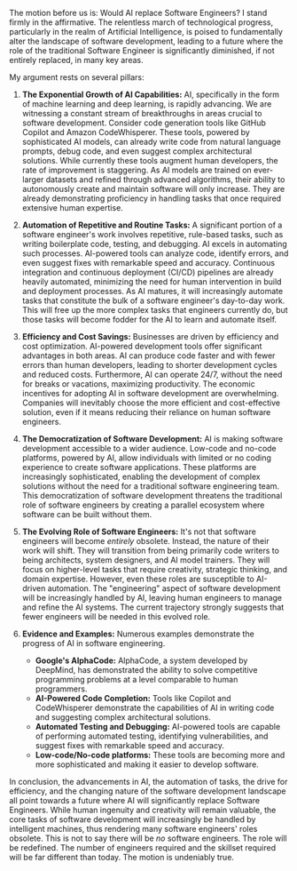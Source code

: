 The motion before us is: Would AI replace Software Engineers? I stand firmly in the affirmative. The relentless march of technological progress, particularly in the realm of Artificial Intelligence, is poised to fundamentally alter the landscape of software development, leading to a future where the role of the traditional Software Engineer is significantly diminished, if not entirely replaced, in many key areas.

My argument rests on several pillars:

1.  **The Exponential Growth of AI Capabilities:** AI, specifically in the form of machine learning and deep learning, is rapidly advancing. We are witnessing a constant stream of breakthroughs in areas crucial to software development. Consider code generation tools like GitHub Copilot and Amazon CodeWhisperer. These tools, powered by sophisticated AI models, can already write code from natural language prompts, debug code, and even suggest complex architectural solutions. While currently these tools augment human developers, the rate of improvement is staggering. As AI models are trained on ever-larger datasets and refined through advanced algorithms, their ability to autonomously create and maintain software will only increase. They are already demonstrating proficiency in handling tasks that once required extensive human expertise.

2.  **Automation of Repetitive and Routine Tasks:** A significant portion of a software engineer's work involves repetitive, rule-based tasks, such as writing boilerplate code, testing, and debugging. AI excels in automating such processes. AI-powered tools can analyze code, identify errors, and even suggest fixes with remarkable speed and accuracy. Continuous integration and continuous deployment (CI/CD) pipelines are already heavily automated, minimizing the need for human intervention in build and deployment processes. As AI matures, it will increasingly automate tasks that constitute the bulk of a software engineer's day-to-day work. This will free up the more complex tasks that engineers currently do, but those tasks will become fodder for the AI to learn and automate itself.

3.  **Efficiency and Cost Savings:** Businesses are driven by efficiency and cost optimization. AI-powered development tools offer significant advantages in both areas. AI can produce code faster and with fewer errors than human developers, leading to shorter development cycles and reduced costs. Furthermore, AI can operate 24/7, without the need for breaks or vacations, maximizing productivity. The economic incentives for adopting AI in software development are overwhelming. Companies will inevitably choose the more efficient and cost-effective solution, even if it means reducing their reliance on human software engineers.

4.  **The Democratization of Software Development:** AI is making software development accessible to a wider audience. Low-code and no-code platforms, powered by AI, allow individuals with limited or no coding experience to create software applications. These platforms are increasingly sophisticated, enabling the development of complex solutions without the need for a traditional software engineering team. This democratization of software development threatens the traditional role of software engineers by creating a parallel ecosystem where software can be built without them.

5.  **The Evolving Role of Software Engineers:** It's not that software engineers will become *entirely* obsolete. Instead, the nature of their work will shift. They will transition from being primarily code writers to being architects, system designers, and AI model trainers. They will focus on higher-level tasks that require creativity, strategic thinking, and domain expertise. However, even these roles are susceptible to AI-driven automation. The "engineering" aspect of software development will be increasingly handled by AI, leaving human engineers to manage and refine the AI systems. The current trajectory strongly suggests that fewer engineers will be needed in this evolved role.

6.  **Evidence and Examples:** Numerous examples demonstrate the progress of AI in software engineering.
    *   **Google's AlphaCode:** AlphaCode, a system developed by DeepMind, has demonstrated the ability to solve competitive programming problems at a level comparable to human programmers.
    *   **AI-Powered Code Completion:** Tools like Copilot and CodeWhisperer demonstrate the capabilities of AI in writing code and suggesting complex architectural solutions.
    *   **Automated Testing and Debugging:** AI-powered tools are capable of performing automated testing, identifying vulnerabilities, and suggest fixes with remarkable speed and accuracy.
    *   **Low-code/No-code platforms:** These tools are becoming more and more sophisticated and making it easier to develop software.

In conclusion, the advancements in AI, the automation of tasks, the drive for efficiency, and the changing nature of the software development landscape all point towards a future where AI will significantly replace Software Engineers. While human ingenuity and creativity will remain valuable, the core tasks of software development will increasingly be handled by intelligent machines, thus rendering many software engineers' roles obsolete. This is not to say there will be *no* software engineers. The role will be redefined. The number of engineers required and the skillset required will be far different than today. The motion is undeniably true.